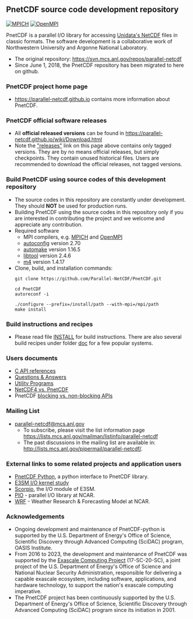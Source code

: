 ## PnetCDF source code development repository
[![MPICH](https://github.com/Parallel-NetCDF/PnetCDF/actions/workflows/ubuntu_mpich.yml/badge.svg)](https://github.com/Parallel-NetCDF/PnetCDF/actions/workflows/ubuntu_mpich.yml)
[![OpenMPI](https://github.com/Parallel-NetCDF/PnetCDF/actions/workflows/ubuntu_openmpi.yml/badge.svg)](https://github.com/Parallel-NetCDF/PnetCDF/actions/workflows/ubuntu_openmpi.yml)


PnetCDF is a parallel I/O library for accessing
[Unidata's NetCDF](http://www.unidata.ucar.edu/software/netcdf) files in
classic formats. The software development is a collaborative work of
Northwestern University and Argonne National Laboratory.

* The original repository: https://svn.mcs.anl.gov/repos/parallel-netcdf
* Since June 1, 2018, the PnetCDF repository has been migrated to
  here on github.

### PnetCDF project home page
* https://parallel-netcdf.github.io
  contains more information about PnetCDF.

### PnetCDF official software releases
* All **official released versions** can be found in
  https://parallel-netcdf.github.io/wiki/Download.html
* Note the ["releases"](https://github.com/Parallel-NetCDF/PnetCDF/releases)
  link on this page above contains only tagged versions. They are by no means
  official releases, but simply checkpoints. They contain unused historical
  files. Users are recommended to download the official releases, not tagged
  versions.

### Build PnetCDF using source codes of this development repository
* The source codes in this repository are constantly under development. They
  should **NOT** be used for production runs.
* Building PnetCDF using the source codes in this repository only if you are
  interested in contributing the project and we welcome and appreciate any
  contribution.
* Required software
  + MPI compilers, e.g. [MPICH](https://www.mpich.org) and
    [OpenMPI](https://www.open-mpi.org)
  + [autoconfig](https://www.gnu.org/software/autoconf) version 2.70
  + [automake](https://www.gnu.org/software/automake) version 1.16.5
  + [libtool](https://www.gnu.org/software/libtool) version 2.4.6
  + [m4](https://www.gnu.org/software/m4) version 1.4.17
* Clone, build, and installation commands:
  ```console
  git clone https://github.com/Parallel-NetCDF/PnetCDF.git

  cd PnetCDF
  autoreconf -i

  ./configure --prefix=/install/path --with-mpi=/mpi/path
  make install
  ```

### Build instructions and recipes
* Please read file [INSTALL](./INSTALL) for build instructions. There are also
  several build recipes under folder [doc](./doc#readme) for a few popular
  systems.

### Users documents
* [C API references](https://parallel-netcdf.github.io/doc/c-reference/pnetcdf-c/index.html)
* [Questions & Answers](https://parallel-netcdf.github.io/doc/faq.html)
* [Utility Programs](./src/utils#readme)
* [NetCDF4 vs. PnetCDF](./doc/netcdf4_vs_pnetcdf.md)
* PnetCDF [blocking vs. non-blocking APIs](./doc/blocking_vs_nonblocking.md)

### Mailing List
* parallel-netcdf@mcs.anl.gov
  + To subscribe, please visit the list information page
    https://lists.mcs.anl.gov/mailman/listinfo/parallel-netcdf
  + The past discussions in the mailing list are available in:
    http://lists.mcs.anl.gov/pipermail/parallel-netcdf/.

### External links to some related projects and application users
* [PnetCDF Python](https://github.com/Parallel-NetCDF/PnetCDF-Python),
  a python interface to PnetCDF library.
* [E3SM I/O kernel study](https://github.com/Parallel-NetCDF/E3SM-IO)
* [Scorpio](https://github.com/E3SM-Project/scorpio), the I/O module of E3SM.
* [PIO](https://github.com/NCAR/ParallelIO) - parallel I/O library at NCAR.
* [WRF](https://github.com/wrf-model/WRF/tree/master/external/io_pnetcdf) -
  Weather Research & Forecasting Model at NCAR.


### Acknowledgements
* Ongoing development and maintenance of PnetCDF-python is supported by the
  U.S. Department of Energy's Office of Science, Scientific Discovery through
  Advanced Computing (SciDAC) program, OASIS Institute.
* From 2016 to 2023, the development and maintenance of PnetCDF was supported
  by the [Exascale Computing Project](https://www.exascaleproject.org)
  (17-SC-20-SC), a joint project of the U.S. Department of Energy's Office of
  Science and National Nuclear Security Administration, responsible for
  delivering a capable exascale ecosystem, including software, applications,
  and hardware technology, to support the nation's exascale computing
  imperative.
* The PnetCDF project has been continuously supported by the U.S. Department of
  Energy's Office of Science, Scientific Discovery through Advanced Computing
  (SciDAC) program since its initiation in 2001.


